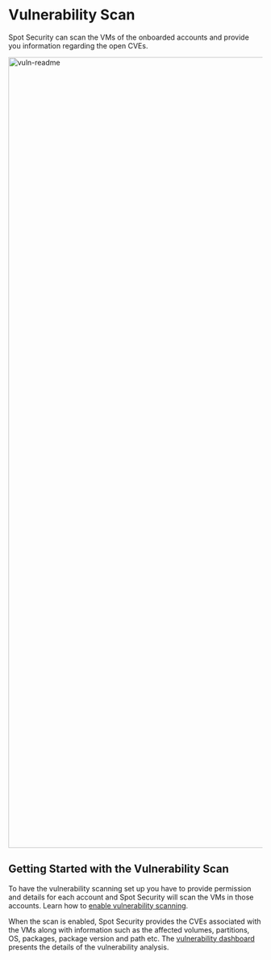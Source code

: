 # Vulnerability Scan

Spot Security can scan the VMs of the onboarded accounts and provide you information regarding the open CVEs. 

<img width="1567" alt="vuln-readme" src="https://github.com/spotinst/help/assets/106514736/0213414c-459e-4d15-a20b-e014497df930">

## Getting Started with the Vulnerability Scan

To have the vulnerability scanning set up you have to provide permission and details for each account and Spot Security will scan the VMs in those accounts. Learn how to [enable vulnerability scanning](spot-security/features/vulnerability/configure).   

When the scan is enabled, Spot Security provides the CVEs associated with the VMs along with information such as the affected volumes, partitions, OS, packages, package version and path etc. The [vulnerability dashboard](spot-security/features/vulnerability/dashboard) presents the details of the vulnerability analysis.  
